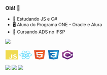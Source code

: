 ### Olá! 👋

- 🌱 Estudando JS e C#
- 🖥️ Aluna do Programa ONE - Oracle e Alura
- 💚 Cursando ADS no IFSP

<div>
  <a href:"https://https://github.com/Laysabernardes">
  <!--<img height="130em" src="https://github-readme-stats.vercel.app/api?username=LaysaBernardes&show_icons=true&hide=contribs,prs&cache_seconds=86400&theme=dracula&include_all_commits-true&count_"/>-->
  <img height="180em" src="https://github-readme-stats.vercel.app/api/top-langs/?username=Laysabernardes&layout=compact&langs_counts=16&theme=dracula"/>
</div>

<div style="display: inline_block"><br>
  <img align="center" alt="Rafa-Js" height="30" width="40" src="https://raw.githubusercontent.com/devicons/devicon/master/icons/javascript/javascript-plain.svg">
  <img align="center" alt="Rafa-React" height="30" width="40" src="https://raw.githubusercontent.com/devicons/devicon/master/icons/react/react-original.svg">
  <img align="center" alt="Rafa-HTML" height="30" width="40" src="https://raw.githubusercontent.com/devicons/devicon/master/icons/html5/html5-original.svg">
  <img align="center" alt="Rafa-CSS" height="30" width="40" src="https://raw.githubusercontent.com/devicons/devicon/master/icons/css3/css3-original.svg">
  <img align="center" alt="Rafa-Csharp" height="30" width="40" src="https://raw.githubusercontent.com/devicons/devicon/master/icons/csharp/csharp-original.svg">
</div><br>

<div> 
  <a href="https://instagram.com/laysa_bernardes" target="_blank"><img src="https://img.shields.io/badge/-Instagram-%23E4405F?style=for-the-badge&logo=instagram&logoColor=white" target="_blank"></a>
  <a href = "mailto:laysabernardes.ads@gmail.com"><img src="https://img.shields.io/badge/-Gmail-%23333?style=for-the-badge&logo=gmail&logoColor=white" target="_blank"></a>
  <a href="https://www.linkedin.com/in/laysabernardes/" target="_blank"><img src="https://img.shields.io/badge/-LinkedIn-%230077B5?style=for-the-badge&logo=linkedin&logoColor=white" target="_blank"></a> 
</div>

